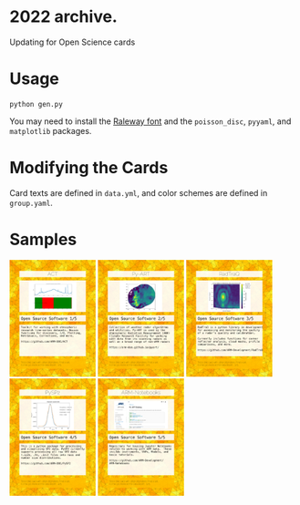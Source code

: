 # 2022 archive.

Updating for Open Science cards


# Usage

```
python gen.py
```

You may need to install the [Raleway font](https://fonts.google.com/specimen/Raleway) and the `poisson_disc`, `pyyaml`, and `matplotlib` packages.

# Modifying the Cards

Card texts are defined in `data.yml`, and color schemes are defined in `group.yaml`.


# Samples

<img src='cards-groups/Open-Source-Software-1-ACT-card.png' width='30%' /> <img src='cards-groups/Open-Source-Software-2-Py-ART-card.png' width='30%' /> <img src='cards-groups/Open-Source-Software-3-RadTraQ-card.png' width='30%' /> <img src='cards-groups/Open-Source-Software-4-PySP2-card.png' width='30%' /> <img src='cards-groups/Open-Source-Software-5-ARM-Notebooks-card.png' width='30%' /> 

